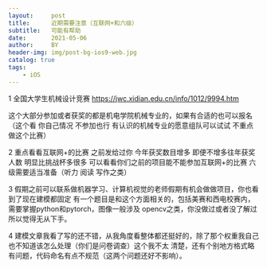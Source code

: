 ```yaml
---
layout:     post
title:      近期需要注意（互联网+和六级）
subtitle:   可能有帮助
date:       2021-05-06
author:     BY
header-img: img/post-bg-ios9-web.jpg
catalog: true
tags:
    - iOS
---
```

1 全国大学生机械设计竞赛
https://jwc.xidian.edu.cn/info/1012/9994.htm

这个大部分参加或者获奖的都是机电学院机械专业的，如果有合适的也可以报名（这个看
你自己情况 不参加也行 有认识的机械专业的愿意组队可以试试 不重点做这个比赛）

2 重点看看互联网+的比赛 之前发给过你 今年获奖数目增多 即便不增多往年获奖人数
明显比挑战杯多很多 可以看看你们之前的项目能不能参加互联网+的比赛 
六级需要适当准备（听力 阅读 写作之类）

3 假期之前可以联系做机器学习、计算机视觉的老师假期有机会做做项目，你也看到了现在建模都固定
有一个题目是和这个方面相关的，包括美赛和西电校赛内，需要掌握python和pytorch，图像一般涉及
opencv之类，你没做过或者没了解过所以觉得无从下手。

4 建模文章我看了写的还不错，从我角度看整体都还挺好的，除了那个权重我自己也不知道该怎么处理（你们是问卷调查）这个我不太
清楚，还有个别地方格式略有问题，代码命名有点不规范（这两个问题还好不影响）。
